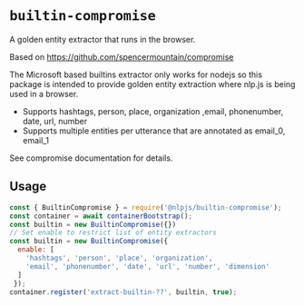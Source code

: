 # `builtin-compromise`

A golden entity extractor that runs in the browser.

Based on https://github.com/spencermountain/compromise

The Microsoft based builtins extractor only works for nodejs so this package is intended to provide golden entity extraction
where nlp.js is being used in a browser.

- Supports hashtags, person, place, organization ,email, phonenumber, date, url, number
- Supports multiple entities per utterance that are annotated as email_0, email_1


See compromise documentation for details.



## Usage
```js
const { BuiltinCompromise } = require('@nlpjs/builtin-compromise');
const container = await containerBootstrap();
const builtin = new BuiltinCompromise({})
// Set enable to restrict list of entity extractors
const builtin = new BuiltinCompromise({
  enable: [
    'hashtags', 'person', 'place', 'organization',
    'email', 'phonenumber', 'date', 'url', 'number', 'dimension'
  ]
 });
container.register('extract-builtin-??', builtin, true);
```
